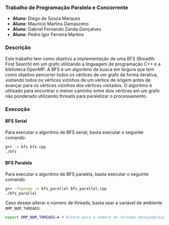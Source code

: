 ### Trabalho de Programação Paralela e Concorrente
- **Aluno**: Diego de Souza Marques
- **Aluno**: Maurício Martins Damasceno
- **Aluno**: Gabriel Fernando Zanda Gonçalves
- **Aluno**: Pedro Igor Ferreira Martins

### Descrição
Este trabalho tem como objetivo a implementação de uma BFS (Breadth First Search) em um grafo utilizando a linguagem de programação C++ e a biblioteca OpenMP. A BFS é um algoritmo de busca em largura que tem como objetivo percorrer todos os vértices de um grafo de forma iterativa, visitando todos os vértices vizinhos de um vértice de origem antes de avançar para os vértices vizinhos dos vértices visitados. O algoritmo é utilizado para encontrar o menor caminho entre dois vértices em um grafo não ponderado utilizando threads para paralelizar o processamento.

### Execução

#### BFS Serial
Para executar o algoritmo de BFS serial, basta executar o seguinte comando:
```bash
g++ -o bfs bfs.cpp 
./bfs
```

#### BFS Paralela
Para executar o algoritmo de BFS paralela, basta executar o seguinte comando:
```bash
g++ -fopenmp -o bfs_parallel bfs_parallel.cpp
./bfs_parallel
```

Caso deseje alterar o número de threads, basta usar a variável de ambiente `OMP_NUM_THREADS`:
```bash
export OMP_NUM_THREADS=4 # Altere para o número de threads desejado/suportado
```